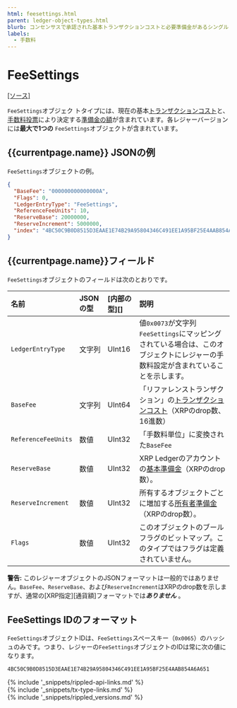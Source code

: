 ```yaml
---
html: feesettings.html
parent: ledger-object-types.html
blurb: コンセンサスで承認された基本トランザクションコストと必要準備金があるシングルトンオブジェクトです。
labels:
  - 手数料
---
```

# FeeSettings
[[ソース]](https://github.com/ripple/rippled/blob/master/src/ripple/protocol/impl/LedgerFormats.cpp#L115-L120 "Source")

`FeeSettings`オブジェク
トタイプには、現在の基本[トランザクションコスト](transaction-cost.html)と、[手数料投票](fee-voting.html)により決定する[準備金の額](reserves.html)が含まれています。各レジャーバージョンには**最大で1つの** `FeeSettings`オブジェクトが含まれています。

## {{currentpage.name}} JSONの例

`FeeSettings`オブジェクトの例。

```json
{
  "BaseFee": "000000000000000A",
  "Flags": 0,
  "LedgerEntryType": "FeeSettings",
  "ReferenceFeeUnits": 10,
  "ReserveBase": 20000000,
  "ReserveIncrement": 5000000,
  "index": "4BC50C9B0D8515D3EAAE1E74B29A95804346C491EE1A95BF25E4AAB854A6A651"
}
```

## {{currentpage.name}}フィールド

`FeeSettings`オブジェクトのフィールドは次のとおりです。

| 名前                | JSONの型 | [内部の型][] | 説明            |
|:--------------------|:----------|:------------------|:-----------------------|
| `LedgerEntryType`   | 文字列    | UInt16            | 値`0x0073`が文字列`FeeSettings`にマッピングされている場合は、このオブジェクトにレジャーの手数料設定が含まれていることを示します。 |
| `BaseFee`           | 文字列    | UInt64            | 「リファレンストランザクション」の[トランザクションコスト](transaction-cost.html)（XRPのdrop数、16進数） |
| `ReferenceFeeUnits` | 数値    | UInt32            | 「手数料単位」に変換された`BaseFee` |
| `ReserveBase`       | 数値    | UInt32            | XRP Ledgerのアカウントの[基本準備金](reserves.html#基本準備金と所有者準備金)（XRPのdrop数）。 |
| `ReserveIncrement`  | 数値    | UInt32            | 所有するオブジェクトごとに増加する[所有者準備金](reserves.html#基本準備金と所有者準備金)（XRPのdrop数）。 |
| `Flags`             | 数値    | UInt32            | このオブジェクトのブールフラグのビットマップ。このタイプではフラグは定義されていません。 |

**警告:** このレジャーオブジェクトのJSONフォーマットは一般的ではありません。`BaseFee`、`ReserveBase`、および`ReserveIncrement`はXRPのdrop数を示しますが、通常の[XRP指定][通貨額]フォーマットでは***ありません*** 。

## FeeSettings IDのフォーマット

`FeeSettings`オブジェクトIDは、`FeeSettings`スペースキー（`0x0065`）のハッシュのみです。つまり、レジャーの`FeeSettings`オブジェクトのIDは常に次の値になります。

```
4BC50C9B0D8515D3EAAE1E74B29A95804346C491EE1A95BF25E4AAB854A6A651
```

<!--{# common link defs #}-->
{% include '_snippets/rippled-api-links.md' %}			
{% include '_snippets/tx-type-links.md' %}			
{% include '_snippets/rippled_versions.md' %}
